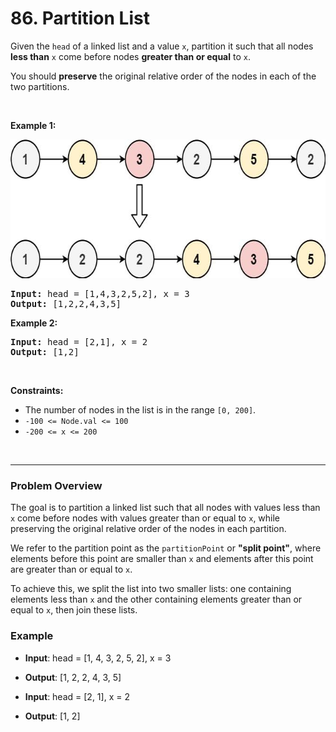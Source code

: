 # 86. Partition List

<p>Given the <code>head</code> of a linked list and a value <code>x</code>, partition it such that all nodes <strong>less than</strong> <code>x</code> come before nodes <strong>greater than or equal</strong> to <code>x</code>.</p>

<p>You should <strong>preserve</strong> the original relative order of the nodes in each of the two partitions.</p>

<p>&nbsp;</p>
<p><strong class="example">Example 1:</strong></p>
<img alt="" src="img/86-1-partition.jpg" style="width: 662px; height: 222px;">
<pre><strong>Input:</strong> head = [1,4,3,2,5,2], x = 3
<strong>Output:</strong> [1,2,2,4,3,5]
</pre>

<p><strong class="example">Example 2:</strong></p>

<pre><strong>Input:</strong> head = [2,1], x = 2
<strong>Output:</strong> [1,2]
</pre>

<p>&nbsp;</p>
<p><strong>Constraints:</strong></p>

<ul>
  <li>The number of nodes in the list is in the range <code>[0, 200]</code>.</li>
  <li><code>-100 &lt;= Node.val &lt;= 100</code></li>
  <li><code>-200 &lt;= x &lt;= 200</code></li>
</ul>

<br>

---

### Problem Overview

The goal is to partition a linked list such that all nodes with values less than `x` come before nodes with values greater than or equal to `x`, while preserving the original relative order of the nodes in each partition. 

We refer to the partition point as the `partitionPoint` or **"split point"**, where elements before this point are smaller than `x` and elements after this point are greater than or equal to `x`.

To achieve this, we split the list into two smaller lists: one containing elements less than `x` and the other containing elements greater than or equal to `x`, then join these lists.

### Example
- **Input**: head = [1, 4, 3, 2, 5, 2], x = 3
- **Output**: [1, 2, 2, 4, 3, 5]
  
- **Input**: head = [2, 1], x = 2
- **Output**: [1, 2]

